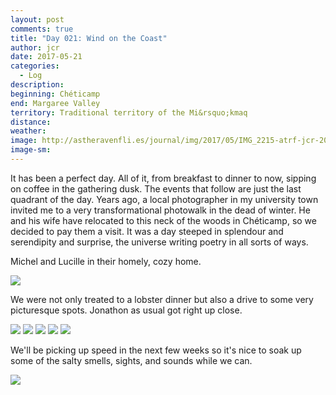 ```yaml
---
layout: post
comments: true
title: "Day 021: Wind on the Coast"
author: jcr
date: 2017-05-21
categories:
  - Log
description: 
beginning: Chéticamp
end: Margaree Valley
territory: Traditional territory of the Mi&rsquo;kmaq 
distance: 
weather: 
image: http://astheravenfli.es/journal/img/2017/05/IMG_2215-atrf-jcr-2000-web.jpg
image-sm:
---
```


It has been a perfect day. All of it, from breakfast to dinner to now, sipping on coffee in the gathering dusk. The events that follow are just the last quadrant of the day. Years ago, a local photographer in my university town invited me to a very transformational photowalk in the dead of winter. He and his wife have relocated to this neck of the woods in Chéticamp, so we decided to pay them a visit. It was a day steeped in splendour and serendipity and surprise, the universe writing poetry in all sorts of ways. 

Michel and Lucille in their homely, cozy home.

<img src="http://astheravenfli.es/journal/img/2017/05/IMG_8019-atrf-ac-2000-web.jpg">

We were not only treated to a lobster dinner but also a drive to some very picturesque spots. Jonathon as usual got right up close.  

<img src="http://astheravenfli.es/journal/img/2017/05/IMG_8016-atrf-ac-2000-web.jpg">

<img src="http://astheravenfli.es/journal/img/2017/05/IMG_8038-atrf-ac-2000-web.jpg">


<img src="http://astheravenfli.es/journal/img/2017/05/IMG_8041-atrf-ac-2000-web.jpg">

<img src="http://astheravenfli.es/journal/img/2017/05/IMG_8064-atrf-ac-2000-web.jpg">

<img src="http://astheravenfli.es/journal/img/2017/05/IMG_8080-atrf-ac-2000-web.jpg">

We'll be picking up speed in the next few weeks so it's nice to soak up some of the salty smells, sights, and sounds while we can.

<img src="http://astheravenfli.es/journal/img/2017/05/IMG_8084-atrf-ac-2000-web.jpg">
